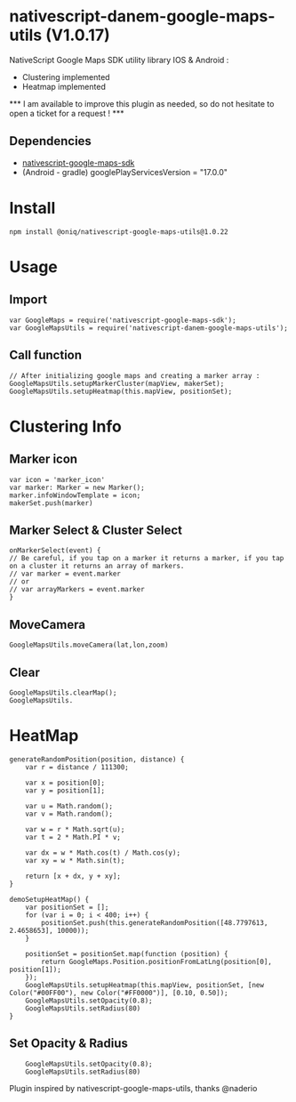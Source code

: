 nativescript-danem-google-maps-utils (V1.0.17)
==================================

NativeScript Google Maps SDK utility library IOS & Android :

* Clustering implemented
* Heatmap implemented 

*** I am available to improve this plugin as needed, so do not hesitate to open a ticket for a request ! ***

## Dependencies

* [nativescript-google-maps-sdk](https://github.com/dapriett/nativescript-google-maps-sdk)
* (Android - gradle) googlePlayServicesVersion = "17.0.0"

# Install

```
npm install @oniq/nativescript-google-maps-utils@1.0.22
```



# Usage

## Import

```
var GoogleMaps = require('nativescript-google-maps-sdk');
var GoogleMapsUtils = require('nativescript-danem-google-maps-utils');
```

## Call function

```
// After initializing google maps and creating a marker array :
GoogleMapsUtils.setupMarkerCluster(mapView, makerSet);
GoogleMapsUtils.setupHeatmap(this.mapView, positionSet);
```

# Clustering Info

## Marker icon

```
var icon = 'marker_icon'
var marker: Marker = new Marker();
marker.infoWindowTemplate = icon;
makerSet.push(marker)
```

## Marker Select & Cluster Select
```
onMarkerSelect(event) {
// Be careful, if you tap on a marker it returns a marker, if you tap on a cluster it returns an array of markers.
// var marker = event.marker
// or
// var arrayMarkers = event.marker
}
```
## MoveCamera

```
GoogleMapsUtils.moveCamera(lat,lon,zoom)
```

## Clear 

```
GoogleMapsUtils.clearMap();
GoogleMapsUtils.
```

# HeatMap

```
generateRandomPosition(position, distance) {
    var r = distance / 111300;

    var x = position[0];
    var y = position[1];

    var u = Math.random();
    var v = Math.random();

    var w = r * Math.sqrt(u);
    var t = 2 * Math.PI * v;

    var dx = w * Math.cos(t) / Math.cos(y);
    var xy = w * Math.sin(t);

    return [x + dx, y + xy];
}

demoSetupHeatMap() {
    var positionSet = [];
    for (var i = 0; i < 400; i++) {
        positionSet.push(this.generateRandomPosition([48.7797613, 2.4658653], 10000));
    }

    positionSet = positionSet.map(function (position) {
        return GoogleMaps.Position.positionFromLatLng(position[0], position[1]);
    });
    GoogleMapsUtils.setupHeatmap(this.mapView, positionSet, [new Color("#00FF00"), new Color("#FF0000")], [0.10, 0.50]);
    GoogleMapsUtils.setOpacity(0.8);
    GoogleMapsUtils.setRadius(80)
}
   ```

## Set Opacity & Radius 

```
    GoogleMapsUtils.setOpacity(0.8);
    GoogleMapsUtils.setRadius(80)
```

Plugin inspired by nativescript-google-maps-utils, thanks @naderio

